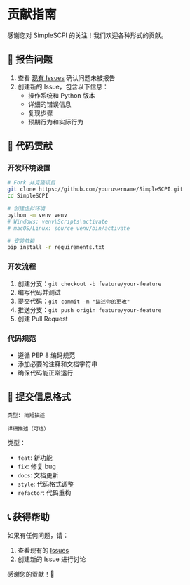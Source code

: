 # 贡献指南

感谢您对 SimpleSCPI 的关注！我们欢迎各种形式的贡献。

## 🐛 报告问题

1. 查看 [现有 Issues](../../issues) 确认问题未被报告
2. 创建新的 Issue，包含以下信息：
   - 操作系统和 Python 版本
   - 详细的错误信息
   - 复现步骤
   - 预期行为和实际行为

## 🔧 代码贡献

### 开发环境设置

```bash
# Fork 并克隆项目
git clone https://github.com/yourusername/SimpleSCPI.git
cd SimpleSCPI

# 创建虚拟环境
python -m venv venv
# Windows: venv\Scripts\activate
# macOS/Linux: source venv/bin/activate

# 安装依赖
pip install -r requirements.txt
```

### 开发流程

1. 创建分支：`git checkout -b feature/your-feature`
2. 编写代码并测试
3. 提交代码：`git commit -m "描述你的更改"`
4. 推送分支：`git push origin feature/your-feature`
5. 创建 Pull Request

### 代码规范

- 遵循 PEP 8 编码规范
- 添加必要的注释和文档字符串
- 确保代码能正常运行

## 📝 提交信息格式

```
类型: 简短描述

详细描述（可选）
```

类型：
- `feat`: 新功能
- `fix`: 修复 bug
- `docs`: 文档更新
- `style`: 代码格式调整
- `refactor`: 代码重构

## 📞 获得帮助

如果有任何问题，请：
1. 查看现有的 [Issues](../../issues)
2. 创建新的 Issue 进行讨论

感谢您的贡献！🎉 